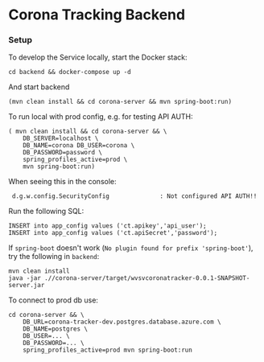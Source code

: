 # Corona Tracking Backend

### Setup

To develop the Service locally, start the Docker stack:

```
cd backend && docker-compose up -d
```
And start backend
```
(mvn clean install && cd corona-server && mvn spring-boot:run)
```

To run local with prod config, e.g. for testing API AUTH:
```
( mvn clean install && cd corona-server && \
    DB_SERVER=localhost \
    DB_NAME=corona DB_USER=corona \
    DB_PASSWORD=password \
    spring_profiles_active=prod \
    mvn spring-boot:run)
```

When seeing this in the console:
```
 d.g.w.config.SecurityConfig              : Not configured API AUTH!!
```

Run the following SQL:
```
INSERT into app_config values ('ct.apikey','api_user');
INSERT into app_config values ('ct.apiSecret','password');
```

If `spring-boot` doesn't work (`No plugin found for prefix 'spring-boot'`), try the following in `backend`:

```
mvn clean install
java -jar .//corona-server/target/wvsvcoronatracker-0.0.1-SNAPSHOT-server.jar
```

To connect to prod db use:
```
cd corona-server && \
    DB_URL=corona-tracker-dev.postgres.database.azure.com \
    DB_NAME=postgres \
    DB_USER=... \
    DB_PASSWORD=... \ 
    spring_profiles_active=prod mvn spring-boot:run
```

